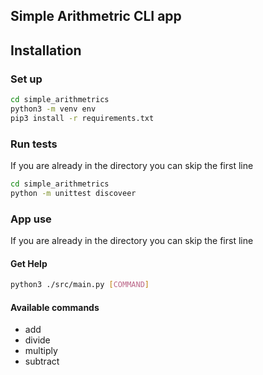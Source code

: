 ## Simple Arithmetric CLI app

## Installation
### Set up
```bash
cd simple_arithmetrics
python3 -m venv env
pip3 install -r requirements.txt
```

### Run tests
If you are already in the directory you can skip the first line
```bash
cd simple_arithmetrics
python -m unittest discoveer
```

### App use
If you are already in the directory you can skip the first line

#### Get Help
```bash
python3 ./src/main.py [COMMAND]

```

#### Available commands
- add
- divide
- multiply
- subtract

